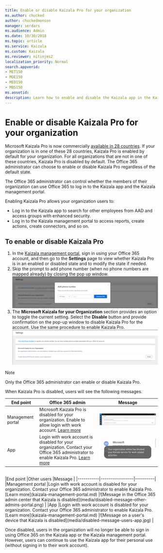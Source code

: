 ```yaml
---
title: Enable or disable Kaizala Pro for your organization
ms.author: chucked
author: chuckedmonson
manager: serdars
ms.audience: Admin
ms.date: 10/30/2018
ms.topic: article
ms.service: Kaizala
ms.custom: Kaizala
ms.reviewer: nitinjms2
localization_priority: Normal
search.appverid:
- MET150
- MOE150
- MED150
- MBS150
ms.assetid: 
description: Learn how to enable and disable the Kaizala app in the Kaizala management portal.
---
```


# Enable or disable Kaizala Pro for your organization 

Microsoft Kaizala Pro is now commercially [available in 28 countries](regional-availability.md). If your organization is in one of these 28 countries, Kaizala Pro is enabled by default for your organization. For all organizations that are not in one of these countries, Kaizala Pro is disabled by default. The Office 365 administrator can choose to enable or disable Kaizala Pro regardless of the default state. 

The Office 365 administrator can control whether the members of their organization can use Office 365 to log in to the Kaizala app and the Kaizala management portal. 

Enabling Kaizala Pro allows your organization users to:
- Log in to the Kaizala app to search for other employees from AAD and access groups with enhanced security.
- Log in to the Kaizala management portal to access reports, create actions, create connectors, and so on.
 
## To enable or disable Kaizala Pro

1. In the [Kaizala management portal](https://manage.kaiza.la/), sign in using your Office 365 account, and then go to the **Settings** page to view whether Kaizala Pro is in an enabled or disabled state and to modify the state if needed. 
2. Skip the prompt to add phone number (when no phone numbers are mapped already) by closing the pop up window.
![Prompt to add phone number in Kaizala management portal](media/prompt-to-add-phone-number.png)
3. The **Microsoft Kaizala for your Organization** section provides an option to toggle the current setting. Select the **Disable** button and provide confirmation on the pop-up window to disable Kaizala Pro for the account. Use the same procedure to enable Kaizala Pro. 
![Enable or disable Kaizala from the Settings page in Kaizala management portal](media/enable-disable-kaizala-from-settings-page.png)
> [!NOTE]
> Only the Office 365 administrator can enable or disable Kaizala Pro.

When Kaizala Pro is disabled, users will see the following messages.

|End point  |Office 365 admin |Message   |
|-----------|-----------------|----------|
|Management portal     |Microsoft Kaizala Pro is disabled for your organization. Enable to allow login with work account. [Learn more](kaizala-management-portal.md) |![Message in the Office 365 admin center that Kaizala is disabled](media/disabled-message-tenant-admin-portal.png)    |
|App     |Login with work account is disabled for your organization. Contact your Office 365 administrator to enable Kaizala Pro. [Learn more](kaizala-management-portal.md) |![Message on a user's device that Kaizala is disabled](media/disabled-message-users-app.jpg)    |
<br>
|End point  |Other users     |Message   |
|-----------|-----------------|----------|
|Management portal     |Login with work account is disabled for your organization. Contact your Office 365 administrator to enable Kaizala Pro. [Learn more](kaizala-management-portal.md) |![Message in the Office 365 admin center that Kaizala is disabled](media/disabled-message-other-admins-portal.png)     |
|App     |Login with work account is disabled for your organization. Contact your Office 365 administrator to enable Kaizala Pro. [Learn more](kaizala-management-portal.md) |![Message on a user's device that Kaizala is disabled](media/disabled-message-users-app.jpg)     |

Once disabled, users in the organization will no longer be able to sign in using Office 365 on the Kaizala app or the Kaizala management portal. However, users can continue to use the Kaizala app for their personal use (without signing in to their work account).

